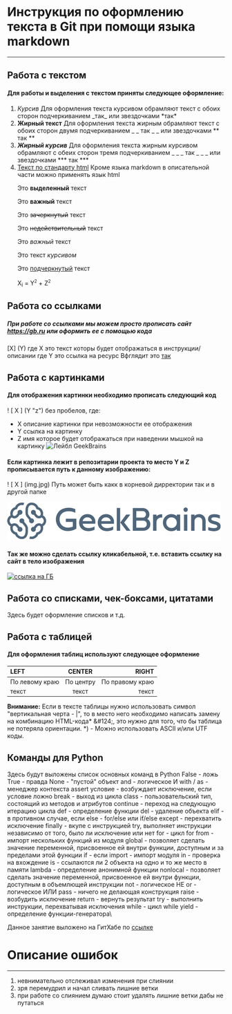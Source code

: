 # Инструкция по оформлению текста в Git при помощи языка markdown
___

## Работа с текстом
#### Для работы и выделения с текстом приняты следующее оформление:
1. *Курсив* 
Для оформления текста курсивом обрамляют текст с обоих сторон подчеркиванием \_так_ или звездочками \*так*
2. **Жирный текст**
   Для оформления текста жирным обрамляют текст с обоих сторон двумя подчеркиванием \_ _ так _ _ или звездочками \** так **
3. ***Жирный курсив***
   Для оформления текста жирным курсивом обрамляют с обеих сторон тремя подчеркиванием \_ _ _ так _ _ _ или звездочками \*** так ***
4. <u>Текст по стандарту html</u>
   Кроме языка markdown в описательной части можно применять язык html
    <p>Это <b>выделенный</b> текст</p>
    <p>Это <strong>важный</strong> текст</p>
    <p>Это <del>зачеркнутый</del> текст</p>
    <p>Это <s>недействительный</s> текст</p>
    <p>Это <em>важный</em> текст</p>
    <p>Это текст <i>курсивом</i> </p>
    <p>Это <u>подчеркнутый</u> текст</p>
    <p>X<sub>i</sub> = Y<sup><small>2</small></sup> + Z<sup><small>2</small></sup></p>




## Работа со ссылками

##### При работе со ссылками мы можем просто прописать сайт https://gb.ru или оформить ее с помощью кода
[X] (Y) 
где X это текст которы будет отображаться в инструкции/описании
где Y это ссылка на ресурс
Вфглядит это [так](gb.ru)



## Работа с картинками
#### Для отображения картинки необходимо прописать следующий код
\! [ X ] (Y "z") без пробелов, где:
* X описание картинки при невозможности ее отображения
* Y ссылка на картинку
* Z имя которое будет отображаться при наведении мышкой на картинку
![Лейбл GeekBrains](https://avatars.dzeninfra.ru/get-zen_doc/40170/pub_5abb9ec03dceb786201e3a8d_5abb9ed0c3321b184796c838/scale_1200 "Одна из икогок GB.ru")

#### Если картинка лежит в репозитарии проекта то место Y и Z прописывается путь к данному изображению:
\! [ X ] (img.jpg) Путь может быть какк в корневой дирректории так и в другой папке

![картинка в репозитариии](gb.png)

#### Так же можно сделать ссылку кликабельной, т.е. вставить ссылку на сайт в тело изображения

[![ссылка на ГБ](https://sun1-88.userapi.com/s/v1/if1/aBmRwrHe-h4dT7ViQHnTlw0zEjXUd_oMTp0R5BrlseqengGVWFcRBpkMHHTDZw_Esi4rsJKC.jpg?size=400x400&quality=96&crop=510,63,926,926&ava=1)](https://gb.ru)



## Работа со списками, чек-боксами, цитатами
Здесь будет оформление списков и т.д.


## Работа с таблицей
#### Для оформления таблиц используют следующее оформление

| LEFT           |  CENTER   |           RIGHT |
| :------------- | :-------: | --------------: |
| По левому краю | По центру | По правому краю |
| текст          |   текст   |           текст |

**Внимание:** Если в тексте таблицы нужно использовать символ "вертикальная черта - |", то в место него необходимо написать замену на комбинацию HTML-кода* \&#124;, это нужно для того, что бы таблица не потеряла ориентации.
*) - Можно использовать ASCII и/или UTF коды.

## Команды для Python
Здесь будут выложены список основных команд в Python
False - ложь
True - правда
None - "пустой" объект
and - логическое И
with / as - менеджер контекста
assert условие - возбуждает исключение, если условие ложно
break - выход из цикла
class - пользовательский тип, состоящий из методов и атрибутов
continue - переход на следующую итерацию цикла
def - определение функции
del - удаление объекта
elif - в противном случае, если
else - for/else или if/else
except - перехватить исключение
finally - вкупе с инструкцией try, выполняет инструкции независимо от того, было ли исключение или нет
for - цикл for
from - импорт нескольких функций из модуля
global - позволяет сделать значение переменной, присвоенное ей внутри функции, доступным и за пределами этой функции
if - если
import - импорт модуля
in - проверка на вхождение
is - ссылаются ли 2 объекта на одно и то же место в памяти
lambda - определение анонимной функции
nonlocal - позволяет сделать значение переменной, присвоенное ей внутри функции, доступным в объемлющей инструкции
not - логическое НЕ
or - логическое ИЛИ
pass - ничего не делающая конструкция
raise - возбудить исключение
return - вернуть результат
try - выполнить инструкции, перехватывая исключения
while - цикл while
yield - определение функции-генератора\

Данное занятие выложено на ГитХабе по [ссылке](https://github.com/Varajei/DZ_VO2.git)

# Описание ошибок
___

1. невнимательно отслеживал изменения при слиянии
2. зря перемудрил и начал сливать лишние ветки
3. при работе со слиянием думаю стоит удалять лишние ветки дабы не путаться
